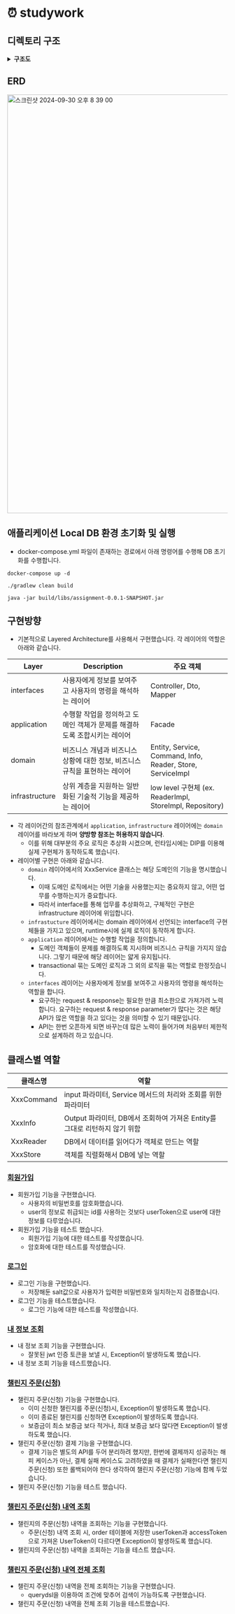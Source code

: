 # ⏰ studywork

## 디렉토리 구조
<details>
<summary> <strong> 구조도 </strong> </summary>
<div markdown="1">
  
```
└── src
    ├── main
    │   ├── java
    │   │   └── com
    │   │       └── partimestudy
    │   │           └── assignment
    │   │               ├── AssignmentApplication.java
    │   │               ├── application
    │   │               │   ├── order
    │   │               │   │   └── OrderFacade.java
    │   │               │   └── user
    │   │               │       └── UserFacade.java
    │   │               ├── domain
    │   │               │   ├── challenge
    │   │               │   │   ├── Challenge.java
    │   │               │   │   ├── ChallengeReader.java
    │   │               │   │   ├── ChallengeService.java
    │   │               │   │   └── ChallengeServiceImpl.java
    │   │               │   ├── encrypt
    │   │               │   │   └── PasswordEncoder.java
    │   │               │   ├── exception
    │   │               │   │   ├── BadRequestException.java
    │   │               │   │   ├── BaseException.java
    │   │               │   │   ├── ErrorCode.java
    │   │               │   │   ├── ErrorResponse.java
    │   │               │   │   ├── ForbiddenException.java
    │   │               │   │   ├── InternalServerException.java
    │   │               │   │   ├── NotFoundException.java
    │   │               │   │   ├── UnAuthorizedException.java
    │   │               │   │   └── handler
    │   │               │   │       └── GlobalExceptionHandler.java
    │   │               │   ├── order
    │   │               │   │   ├── Order.java
    │   │               │   │   ├── OrderCommand.java
    │   │               │   │   ├── OrderInfo.java
    │   │               │   │   ├── OrderReader.java
    │   │               │   │   ├── OrderService.java
    │   │               │   │   ├── OrderServiceImpl.java
    │   │               │   │   ├── OrderStore.java
    │   │               │   │   ├── docs
    │   │               │   │   │   └── OrderApiControllerDocs.java
    │   │               │   │   └── payment
    │   │               │   │       ├── PayMethod.java
    │   │               │   │       └── PaymentProcessor.java
    │   │               │   ├── token
    │   │               │   │   ├── TokenInfo.java
    │   │               │   │   ├── TokenProvider.java
    │   │               │   │   ├── TokenService.java
    │   │               │   │   └── TokenServiceImpl.java
    │   │               │   └── user
    │   │               │       ├── EncryptedPassword.java
    │   │               │       ├── User.java
    │   │               │       ├── UserCommand.java
    │   │               │       ├── UserInfo.java
    │   │               │       ├── UserReader.java
    │   │               │       ├── UserService.java
    │   │               │       ├── UserServiceImpl.java
    │   │               │       ├── UserStore.java
    │   │               │       └── docs
    │   │               │           └── UserApiControllerDocs.java
    │   │               ├── infrastructure
    │   │               │   ├── challenge
    │   │               │   │   ├── ChallengeReaderImpl.java
    │   │               │   │   └── ChallengeRepository.java
    │   │               │   ├── common
    │   │               │   │   ├── properties
    │   │               │   │   │   └── JwtProperties.java
    │   │               │   │   └── util
    │   │               │   │       ├── Sha256Encoder.java
    │   │               │   │       └── TokenGenerator.java
    │   │               │   ├── config
    │   │               │   │   ├── FilterConfig.java
    │   │               │   │   ├── JwtConfig.java
    │   │               │   │   ├── QueryDslConfig.java
    │   │               │   │   ├── SwaggerConfig.java
    │   │               │   │   └── WebConfig.java
    │   │               │   ├── jwt
    │   │               │   │   └── JwtProvider.java
    │   │               │   ├── order
    │   │               │   │   ├── OrderReaderImpl.java
    │   │               │   │   ├── OrderRepository.java
    │   │               │   │   ├── OrderStoreImpl.java
    │   │               │   │   └── payment
    │   │               │   │       ├── NaverPayApiCaller.java
    │   │               │   │       ├── PaymentApiCaller.java
    │   │               │   │       ├── PaymentProcessorImpl.java
    │   │               │   │       └── PgCardApiCaller.java
    │   │               │   ├── querydsl
    │   │               │   │   └── OrderQueryDslRepository.java
    │   │               │   └── user
    │   │               │       ├── UserReaderImpl.java
    │   │               │       ├── UserRepository.java
    │   │               │       └── UserStoreImpl.java
    │   │               └── interfaces
    │   │                   ├── filter
    │   │                   │   ├── AuthExceptionHandlerFilter.java
    │   │                   │   └── JwtFilter.java
    │   │                   ├── order
    │   │                   │   ├── OrderApiController.java
    │   │                   │   ├── OrderDto.java
    │   │                   │   └── OrderDtoMapper.java
    │   │                   ├── support
    │   │                   │   ├── Auth.java
    │   │                   │   ├── AuthArgumentResolver.java
    │   │                   │   └── AuthenticationContext.java
    │   │                   └── user
    │   │                       ├── UserApiController.java
    │   │                       ├── UserDto.java
    │   │                       └── UserDtoMapper.java
    │   └── resources
    │       ├── application-secret.yml
    │       └── application.yml
    └── test
        └── java
            └── com
                └── partimestudy
                    └── assignment
                        ├── domain
                        │   ├── order
                        │   │   └── OrderServiceImplTest.java
                        │   └── user
                        │       └── UserServiceImplTest.java
                        └── infrastructure
                            ├── common
                            │   └── util
                            │       └── Sha256EncoderTest.java
                            └── jwt
                                └── JwtProviderTest.java
```

</details>

## ERD
<img width="958" alt="스크린샷 2024-09-30 오후 8 39 00" src="https://github.com/user-attachments/assets/09e50080-9dd6-40df-bed2-1a502d61e44e">


## 애플리케이션 Local DB 환경 초기화 및 실행
- docker-compose.yml 파일이 존재하는 경로에서 아래 명령어를 수행해 DB 초기화를 수행합니다.
```
docker-compose up -d

./gradlew clean build

java -jar build/libs/assignment-0.0.1-SNAPSHOT.jar
```

## 구현방향
- 기본적으로 Layered Architecture를 사용해서 구현했습니다. 각 레이어의 역할은 아래와 같습니다.


| Layer | Description | 주요 객체 |
|------|--------|------|
| interfaces | 사용자에게 정보를 보여주고 사용자의 명령을 해석하는 레이어 | Controller, Dto, Mapper |
| application | 수행할 작업을 정의하고 도메인 객체가 문제를 해결하도록 조합시키는 레이어 | Facade |
| domain | 비즈니스 개념과 비즈니스 상황에 대한 정보, 비즈니스 규칙을 표현하는 레이어 | Entity, Service, Command, Info, Reader, Store, ServiceImpl  |
| infrastructure | 상위 계층을 지원하는 일반화된 기술적 기능을 제공하는 레이어 | low level 구현체 (ex. ReaderImpl, StoreImpl, Repository) |

- 각 레이어간의 참조관계에서 `application`, `infrastructure` 레이어에는 `domain` 레이어를 바라보게 하며 **양방향 참조는 허용하지 않습니다**.
  - 이를 위해 대부분의 주요 로직은 추상화 시켰으며, 런타임시에는 DIP를 이용해 실제 구현체가 동작하도록 했습니다.
- 레이어별 구현은 아래와 같습니다.
  - `domain` 레이어에서의 XxxService 클래스는 해당 도메인의 기능을 명시했습니다.
    - 이때 도메인 로직에서는 어떤 기술을 사용했는지는 중요하지 않고, 어떤 업무를 수행하는지가 중요합니다.
    - 따라서 interface를 통해 업무를 추상화하고, 구체적인 구현은 infrastructure 레이어에 위임합니다.
  - `infrastucture` 레이어에서는 domain 레이어에서 선언되는 interface의 구현체들을 가지고 있으며, runtime시에 실제 로직이 동작하게 합니다.
  - `application` 레이어에서는 수행할 작업을 정의합니다.
    - 도메인 객체들이 문제를 해결하도록 지시하며 비즈니스 규칙을 가지지 않습니다. 그렇기 때문에 해당 레이어는 얇게 유지됩니다.
    - transactional 묶는 도메인 로직과 그 외의 로직을 묶는 역할로 한정짓습니다.
  - `interfaces` 레이어는 사용자에게 정보를 보여주고 사용자의 명령을 해석하는 역할을 합니다.
    - 요구하는 request & response는 필요한 만큼 최소한으로 가져가려 노력합니다. 요구하는 request & response parameter가 많다는 것은
      해당 API가 많은 역할을 하고 있다는 것을 의미할 수 있기 때문입니다.
    - API는 한번 오픈하게 되면 바꾸는데 많은 노력이 들어가며 처음부터 제한적으로 설계하려 하고 있습니다.     

## 클래스별 역할
| 클래스명 | 역할 |
|------|------|
| XxxCommand | input 파라미터, Service 메서드의 처리와 조회를 위한 파라미터 |
| XxxInfo | Output 파라미터, DB에서 조회하여 가져온 Entity를 그대로 리턴하지 않기 위함 |
| XxxReader | DB에서 데이터를 읽어다가 객체로 만드는 역할 |
| XxxStore | 객체를 직렬화해서 DB에 넣는 역할 |

### [회원가입](http://localhost:8080/swagger-ui/index.html#/%EC%82%AC%EC%9A%A9%EC%9E%90%20API/signup)
- 회원가입 기능을 구현했습니다.
  - 사용자의 비밀번호를 암호화했습니다.
  - user의 정보로 취급되는 id를 사용하는 것보다 userToken으로 user에 대한 정보를 다루었습니다.
- 회원가입 기능을 테스트 했습니다.
  - 회원가입 기능에 대한 테스트를 작성했습니다.
  - 암호화에 대한 테스트를 작성했습니다.

### [로그인](http://localhost:8080/swagger-ui/index.html#/%EC%82%AC%EC%9A%A9%EC%9E%90%20API/login)
- 로그인 기능을 구현했습니다.
  - 저장해둔 salt값으로 사용자가 입력한 비밀번호와 일치하는지 검증했습니다.
- 로그인 기능을 테스트했습니다.
  - 로그인 기능에 대한 테스트를 작성했습니다.

### [내 정보 조회](http://localhost:8080/swagger-ui/index.html#/%EC%82%AC%EC%9A%A9%EC%9E%90%20API/userDetails)
- 내 정보 조회 기능을 구현했습니다.
  - 잘못된 jwt 인증 토큰을 보낼 시, Exception이 발생하도록 했습니다.
- 내 정보 조회 기능을 테스트했습니다.

### [챌린지 주문(신청)](http://localhost:8080/swagger-ui/index.html#/%EC%B1%8C%EB%A6%B0%EC%A7%80%20%EC%A3%BC%EB%AC%B8(%EC%8B%A0%EC%B2%AD)%20API/register)
- 챌린지 주문(신청) 기능을 구현했습니다.
  - 이미 신청한 챌린지를 주문(신청)시, Exception이 발생하도록 했습니다.
  - 이미 종료된 챌린지를 신청하면 Exception이 발생하도록 했습니다.
  - 보증금이 최소 보증금 보다 적거나, 최대 보증금 보다 많다면 Exception이 발생하도록 했습니다.
- 챌린지 주문(신청) 결제 기능을 구현했습니다.
  - 결제 기능은 별도의 API를 두어 분리하려 했지만, 한번에 결제까지 성공하는 해피 케이스가 아닌, 결제 실패 케이스도 고려하였을 때
    결제가 실패한다면 챌린지 주문(신청) 또한 롤백되어야 한다 생각하여 챌린지 주문(신청) 기능에 함께 두었습니다.
- 챌린지 주문(신청) 기능을 테스트 했습니다.

### [챌린지 주문(신청) 내역 조회](http://localhost:8080/swagger-ui/index.html#/%EC%B1%8C%EB%A6%B0%EC%A7%80%20%EC%A3%BC%EB%AC%B8(%EC%8B%A0%EC%B2%AD)%20API/retrieve)
- 챌린지의 주문(신청) 내역을 조회하는 기능을 구현했습니다.
  - 주문(신청) 내역 조회 시, order 테이블에 저장한 userToken과 accessToken으로 가져온 UserToken이 다르다면 Exception이 발생하도록 했습니다.
- 챌린지의 주문(신청) 내역을 조회하는 기능을 테스트 했습니다.

### [챌린지 주문(신청) 내역 전체 조회](http://localhost:8080/swagger-ui/index.html#/%EC%B1%8C%EB%A6%B0%EC%A7%80%20%EC%A3%BC%EB%AC%B8(%EC%8B%A0%EC%B2%AD)%20API/retrieveAll)
- 챌린지 주문(신청) 내역을 전체 조회하는 기능을 구현했습니다.
  - querydsl을 이용하여 조건에 맞추어 검색이 가능하도록 구현했습니다.
- 챌린지 주문(신청) 내역을 전체 조회 기능을 테스트했습니다.
